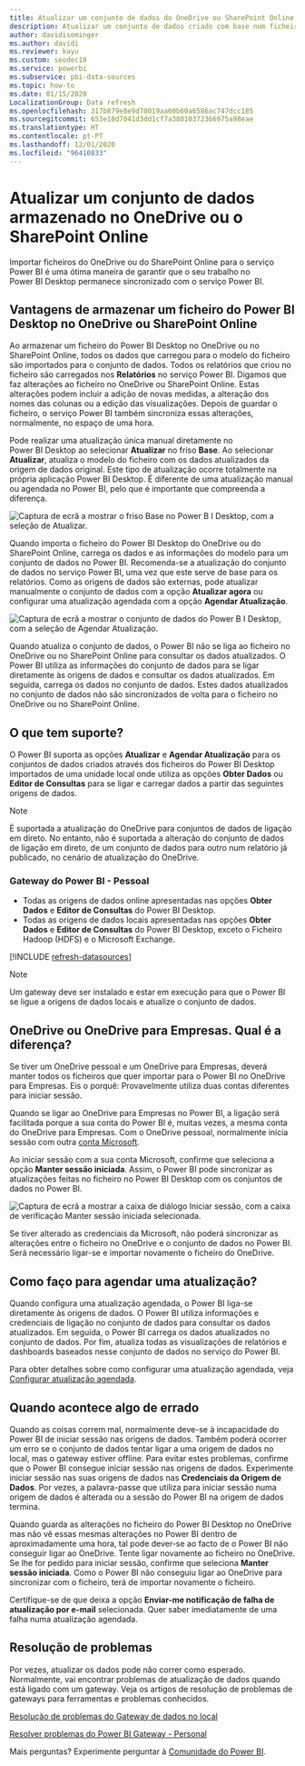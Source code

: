 ```yaml
---
title: Atualizar um conjunto de dados do OneDrive ou SharePoint Online
description: Atualizar um conjunto de dados criado com base num ficheiro do Power BI Desktop no OneDrive ou SharePoint Online
author: davidiseminger
ms.author: davidi
ms.reviewer: kayu
ms.custom: seodec18
ms.service: powerbi
ms.subservice: pbi-data-sources
ms.topic: how-to
ms.date: 01/15/2020
LocalizationGroup: Data refresh
ms.openlocfilehash: 317b879e8e9d70019aa60b60a6586ac747dcc185
ms.sourcegitcommit: 653e18d7041d3dd1cf7a38010372366975a98eae
ms.translationtype: HT
ms.contentlocale: pt-PT
ms.lasthandoff: 12/01/2020
ms.locfileid: "96410833"
---
```

# <a name="refresh-a-dataset-stored-on-onedrive-or-sharepoint-online"></a>Atualizar um conjunto de dados armazenado no OneDrive ou o SharePoint Online
Importar ficheiros do OneDrive ou do SharePoint Online para o serviço Power BI é uma ótima maneira de garantir que o seu trabalho no Power BI Desktop permanece sincronizado com o serviço Power BI.

## <a name="advantages-of-storing-a-power-bi-desktop-file-on-onedrive-or-sharepoint-online"></a>Vantagens de armazenar um ficheiro do Power BI Desktop no OneDrive ou SharePoint Online
Ao armazenar um ficheiro do Power BI Desktop no OneDrive ou no SharePoint Online, todos os dados que carregou para o modelo do ficheiro são importados para o conjunto de dados. Todos os relatórios que criou no ficheiro são carregados nos **Relatórios** no serviço Power BI. Digamos que faz alterações ao ficheiro no OneDrive ou SharePoint Online. Estas alterações podem incluir a adição de novas medidas, a alteração dos nomes das colunas ou a edição das visualizações. Depois de guardar o ficheiro, o serviço Power BI também sincroniza essas alterações, normalmente, no espaço de uma hora.

Pode realizar uma atualização única manual diretamente no Power BI Desktop ao selecionar **Atualizar** no friso **Base**. Ao selecionar **Atualizar**, atualiza o modelo do ficheiro com os dados atualizados da origem de dados original. Este tipo de atualização ocorre totalmente na própria aplicação Power BI Desktop. É diferente de uma atualização manual ou agendada no Power BI, pelo que é importante que compreenda a diferença.

![Captura de ecrã a mostrar o friso Base no Power B I Desktop, com a seleção de Atualizar.](media/refresh-desktop-file-onedrive/pbix-refresh.png)

Quando importa o ficheiro do Power BI Desktop do OneDrive ou do SharePoint Online, carrega os dados e as informações do modelo para um conjunto de dados no Power BI. Recomenda-se a atualização do conjunto de dados no serviço Power BI, uma vez que este serve de base para os relatórios. Como as origens de dados são externas, pode atualizar manualmente o conjunto de dados com a opção **Atualizar agora** ou configurar uma atualização agendada com a opção **Agendar Atualização**. 

![Captura de ecrã a mostrar o conjunto de dados do Power B I Desktop, com a seleção de Agendar Atualização.](media/refresh-desktop-file-onedrive/powerbi-service-refresh.png)

Quando atualiza o conjunto de dados, o Power BI não se liga ao ficheiro no OneDrive ou no SharePoint Online para consultar os dados atualizados. O Power BI utiliza as informações do conjunto de dados para se ligar diretamente às origens de dados e consultar os dados atualizados. Em seguida, carrega os dados no conjunto de dados. Estes dados atualizados no conjunto de dados não são sincronizados de volta para o ficheiro no OneDrive ou no SharePoint Online.

## <a name="whats-supported"></a>O que tem suporte?
O Power BI suporta as opções **Atualizar** e **Agendar Atualização** para os conjuntos de dados criados através dos ficheiros do Power BI Desktop importados de uma unidade local onde utiliza as opções **Obter Dados** ou **Editor de Consultas** para se ligar e carregar dados a partir das seguintes origens de dados.

> [!NOTE]
> É suportada a atualização do OneDrive para conjuntos de dados de ligação em direto. No entanto, não é suportada a alteração do conjunto de dados de ligação em direto, de um conjunto de dados para outro num relatório já publicado, no cenário de atualização do OneDrive.

### <a name="power-bi-gateway---personal"></a>Gateway do Power BI - Pessoal
* Todas as origens de dados online apresentadas nas opções **Obter Dados** e **Editor de Consultas** do Power BI Desktop.
* Todas as origens de dados locais apresentadas nas opções **Obter Dados** e **Editor de Consultas** do Power BI Desktop, exceto o Ficheiro Hadoop (HDFS) e o Microsoft Exchange.

<!-- Refresh Data sources-->
[!INCLUDE [refresh-datasources](../includes/refresh-datasources.md)]

> [!NOTE]
> Um gateway deve ser instalado e estar em execução para que o Power BI se ligue a origens de dados locais e atualize o conjunto de dados.
> 
> 

## <a name="onedrive-or-onedrive-for-business-whats-the-difference"></a>OneDrive ou OneDrive para Empresas. Qual é a diferença?
Se tiver um OneDrive pessoal e um OneDrive para Empresas, deverá manter todos os ficheiros que quer importar para o Power BI no OneDrive para Empresas. Eis o porquê: Provavelmente utiliza duas contas diferentes para iniciar sessão.

Quando se ligar ao OneDrive para Empresas no Power BI, a ligação será facilitada porque a sua conta do Power BI é, muitas vezes, a mesma conta do OneDrive para Empresas. Com o OneDrive pessoal, normalmente inicia sessão com outra [conta Microsoft](https://account.microsoft.com).

Ao iniciar sessão com a sua conta Microsoft, confirme que seleciona a opção **Manter sessão iniciada**. Assim, o Power BI pode sincronizar as atualizações feitas no ficheiro no Power BI Desktop com os conjuntos de dados no Power BI.

![Captura de ecrã a mostrar a caixa de diálogo Iniciar sessão, com a caixa de verificação Manter sessão iniciada selecionada.](media/refresh-desktop-file-onedrive/refresh_signin_keepmesignedin.png)

Se tiver alterado as credenciais da Microsoft, não poderá sincronizar as alterações entre o ficheiro no OneDrive e o conjunto de dados no Power BI. Será necessário ligar-se e importar novamente o ficheiro do OneDrive.

## <a name="how-do-i-schedule-refresh"></a>Como faço para agendar uma atualização?
Quando configura uma atualização agendada, o Power BI liga-se diretamente às origens de dados. O Power BI utiliza informações e credenciais de ligação no conjunto de dados para consultar os dados atualizados. Em seguida, o Power BI carrega os dados atualizados no conjunto de dados. Por fim, atualiza todas as visualizações de relatórios e dashboards baseados nesse conjunto de dados no serviço do Power BI.

Para obter detalhes sobre como configurar uma atualização agendada, veja [Configurar atualização agendada](refresh-scheduled-refresh.md).

## <a name="when-things-go-wrong"></a>Quando acontece algo de errado
Quando as coisas correm mal, normalmente deve-se à incapacidade do Power BI de iniciar sessão nas origens de dados. Também poderá ocorrer um erro se o conjunto de dados tentar ligar a uma origem de dados no local, mas o gateway estiver offline. Para evitar estes problemas, confirme que o Power BI consegue iniciar sessão nas origens de dados. Experimente iniciar sessão nas suas origens de dados nas **Credenciais da Origem de Dados**. Por vezes, a palavra-passe que utiliza para iniciar sessão numa origem de dados é alterada ou a sessão do Power BI na origem de dados termina.

Quando guarda as alterações no ficheiro do Power BI Desktop no OneDrive mas não vê essas mesmas alterações no Power BI dentro de aproximadamente uma hora, tal pode dever-se ao facto de o Power BI não conseguir ligar ao OneDrive. Tente ligar novamente ao ficheiro no OneDrive. Se lhe for pedido para iniciar sessão, confirme que seleciona **Manter sessão iniciada**. Como o Power BI não conseguiu ligar ao OneDrive para sincronizar com o ficheiro, terá de importar novamente o ficheiro.

Certifique-se de que deixa a opção **Enviar-me notificação de falha de atualização por e-mail** selecionada. Quer saber imediatamente de uma falha numa atualização agendada.

## <a name="troubleshooting"></a>Resolução de problemas
Por vezes, atualizar os dados pode não correr como esperado. Normalmente, vai encontrar problemas de atualização de dados quando está ligado com um gateway. Veja os artigos de resolução de problemas de gateways para ferramentas e problemas conhecidos.

[Resolução de problemas do Gateway de dados no local](service-gateway-onprem-tshoot.md)

[Resolver problemas do Power BI Gateway - Personal](service-admin-troubleshooting-power-bi-personal-gateway.md)

Mais perguntas? Experimente perguntar à [Comunidade do Power BI](https://community.powerbi.com/).
